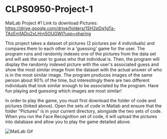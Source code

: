 # CLPS0950-Project-1
MatLab Project #1
Link to download Pictures: https://drive.google.com/drive/folders/1SH2pDq1gTa-TAzEm1ADo2xLHrn5OUGWI?usp=sharing

This project takes a dataset of pictures (2 pictures per 4 individuals) and compares them to each other in a 'guessing' game for the user. The program runs and randomly indexes one of the pictures from the data set and will ask the user to guess who that individual is. Then, the program will display the randomly indexed picture with the user's associated guess and show the most similar image from the dataset with the actual answer of who is in the most similar image. The program produces images of the same person about 90% of the time, but interestingly there are two different individuals that look similar enough to be associated by the program. Have fun playing and guessing which images are most similar!

In order to play the game, you must first download the folder of code and pictures (linked above). Open the sets of code in Matlab and ensure that the folder "Pictures" is in your current directory, alongside the two sets of code. When you run the Face Recognition set of code, it will upload the pictures into database and allow you to play the game detailed above. 

![MatLab Gif](https://user-images.githubusercontent.com/79659030/110490159-0c186900-80be-11eb-999f-3220b971bbec.gif)

